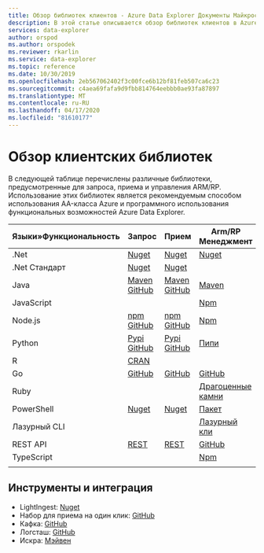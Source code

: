 ```yaml
---
title: Обзор библиотек клиентов - Azure Data Explorer Документы Майкрософт
description: В этой статье описывается обзор библиотек клиентов в Azure Data Explorer.
services: data-explorer
author: orspod
ms.author: orspodek
ms.reviewer: rkarlin
ms.service: data-explorer
ms.topic: reference
ms.date: 10/30/2019
ms.openlocfilehash: 2eb567062402f3c00fce6b12bf81feb507ca6c23
ms.sourcegitcommit: c4aea69fafa9d9fbb814764eebbb0ae93fa87897
ms.translationtype: MT
ms.contentlocale: ru-RU
ms.lasthandoff: 04/17/2020
ms.locfileid: "81610177"
---
```

# <a name="client-libraries-overview"></a>Обзор клиентских библиотек

В следующей таблице перечислены различные библиотеки, предусмотренные для запроса, приема и управления ARM/RP. Использование этих библиотек является рекомендуемым способом использования AA-класса Azure и программного использования функциональных возможностей Azure Data Explorer. 


|    Языки»Функциональность        |    Запрос        |    Прием        |    Arm/RP Менеджмент        |
|------------------------------    |--------------------------------------------------------------------------------------------------------------------------------------------------------------------------------------------------------------------------------------------    |--------------------------------------------------------------------------------------------------------------------------------------------------------------------    |------------------------------------------------------------------------------------------------------------------------------    |
|    .Net        |    [Nuget](https://www.nuget.org/packages/Microsoft.Azure.Kusto.Data/)            |    [Nuget](https://www.nuget.org/packages/Microsoft.Azure.Kusto.Ingest/)        |    [Nuget](https://www.nuget.org/packages/Microsoft.Azure.Management.Kusto/1.0.0)         |
|    .Net Стандарт        |    [Nuget](https://www.nuget.org/packages/Microsoft.Azure.Kusto.Data.NETStandard/)        |    [Nuget](https://www.nuget.org/packages/Microsoft.Azure.Kusto.Ingest.NETStandard/)        |            |
|    Java        |    [Maven](https://mvnrepository.com/artifact/com.microsoft.azure.kusto/kusto-data) [GitHub](https://github.com/Azure/azure-kusto-java/tree/master/data)        |    [Maven](https://mvnrepository.com/artifact/com.microsoft.azure.kusto/kusto-ingest) [GitHub](https://github.com/Azure/azure-kusto-java/tree/master/ingest)        |    [Maven](https://mvnrepository.com/artifact/com.microsoft.azure.kusto.v2019_01_21/azure-mgmt-kusto)        |
|    JavaScript        |             |             |    [Npm](https://www.npmjs.com/package/@azure/arm-kusto)         |
|    Node.js        |    [npm](https://www.npmjs.com/package/azure-kusto-data) [GitHub](https://github.com/Azure/azure-kusto-node/tree/master/azure-kusto-data)        |    [npm](https://www.npmjs.com/package/azure-kusto-ingest)       [GitHub](https://github.com/Azure/azure-kusto-node/tree/master/azure-kusto-ingest)        |    [Npm](https://www.npmjs.com/package/azure-arm-kusto/v/2.0.0)        |
|    Python        |    [Pypi](https://pypi.org/project/azure-kusto-ingest/)    [GitHub](https://github.com/Azure/azure-kusto-python/tree/master/azure-kusto-data)        |    [Pypi](https://pypi.org/project/azure-kusto-data/)      [GitHub](https://github.com/Azure/azure-kusto-python/tree/master/azure-kusto-ingest)        |    [Пипи](https://pypi.org/project/azure-mgmt-kusto/0.3.0/)        |
|    R        |    [CRAN](https://cran.r-project.org/web/packages/AzureKusto/index.html)               |             |            |
|    Go        |    [GitHub](https://github.com/Azure/azure-kusto-go)        |    [GitHub](https://github.com/Azure/azure-kusto-go/tree/master/kusto/ingest)        |        [GitHub](https://github.com/Azure/azure-sdk-for-go/tree/master/services/kusto/mgmt/2019-01-21/kusto)        |
|    Ruby        |             |             |    [Драгоценные камни](https://rubygems.org/gems/azure_mgmt_kusto/versions/0.17.1)         |
|    PowerShell        |    [Nuget](https://www.nuget.org/packages/Microsoft.Azure.Kusto.Tools/)        |    [Nuget](https://www.nuget.org/packages/Microsoft.Azure.Kusto.Tools/)        |    [Пакет](https://www.powershellgallery.com/packages/Az.Kusto/)         |
|    Лазурный CLI        |             |             |    [Лазурный кли](https://docs.microsoft.com/cli/azure/install-azure-cli-windows?view=azure-cli-latest)         |
|    REST API        |    [REST](rest/index.md)        |    [REST](rest/index.md)        |     [GitHub](https://github.com/Azure/azure-rest-api-specs/tree/master/specification/azure-kusto/resource-manager/Microsoft.Kusto)         |
|    TypeScript        |             |             |        [Npm](https://www.npmjs.com/package/@azure/arm-kusto/v/2.0.0)        |
|      |      |      |      |


## <a name="tools-and-integrations"></a>Инструменты и интеграция

* LightIngest: [Nuget](https://www.nuget.org/packages/Microsoft.Azure.Kusto.Tools/) 
* Набор для приема на один клик: [GitHub](https://github.com/Azure/azure-kusto-ingestion-tools) 
* Кафка: [GitHub](https://github.com/Azure/kafka-sink-azure-kustoLogstash)
* Логсташ: [GitHub](https://github.com/Azure/logstash-output-kusto) 
* Искра: [Мэйвен](https://mvnrepository.com/artifact/com.microsoft.azure.kusto/spark-kusto-connector)